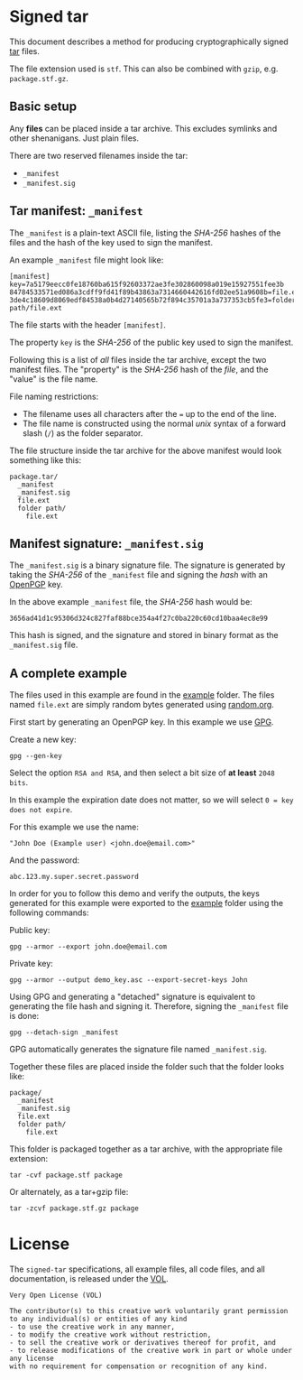 # Signed tar

This document describes a method for producing cryptographically
signed [tar](https://en.wikipedia.org/wiki/Tar_%28computing%29) files.

The file extension used is `stf`. This can also be combined with `gzip`,
e.g. `package.stf.gz`.

## Basic setup

Any **files** can be placed inside a tar archive. This excludes
symlinks and other shenanigans. Just plain files.

There are two reserved filenames inside the tar:

* `_manifest`
* `_manifest.sig`

## Tar manifest: `_manifest`

The `_manifest` is a plain-text ASCII file, listing the *SHA-256*
hashes of the files and the hash of the key used to sign the manifest.

An example `_manifest` file might look like:

	[manifest]
	key=7a5179eecc0fe18760ba615f92603372ae3fe302860098a019e15927551fee3b
	84784533571ed086a3cdff9fd41f89b43863a7314660442616fd02ee51a9608b=file.ext
	3de4c18609d8069edf84538a0b4d27140565b72f894c35701a3a737353cb5fe3=folder path/file.ext

The file starts with the header `[manifest]`.

The property `key` is the *SHA-256* of the public key used to sign
the manifest.

Following this is a list of *all* files inside the tar archive,
except the two manifest files. The "property" is the *SHA-256* hash
of the *file*, and the "value" is the file name.

File naming restrictions:

* The filename uses all characters after the `=` up to the end of the line.
* The file name is constructed using the normal *unix* syntax of a forward
	slash (`/`) as the folder separator.

The file structure inside the tar archive for the above manifest would
look something like this:

    package.tar/
      _manifest
      _manifest.sig
      file.ext
      folder path/
        file.ext

## Manifest signature: `_manifest.sig`

The `_manifest.sig` is a binary signature file. The signature is generated
by taking the *SHA-256* of the `_manifest` file and signing the *hash*
with an [OpenPGP](https://en.wikipedia.org/wiki/Pretty_Good_Privacy) key.

In the above example `_manifest` file, the *SHA-256* hash would be:

	3656ad41d1c95306d324c827faf88bce354a4f27c0ba220c60cd10baa4ec8e99

This hash is signed, and the signature and stored in binary format as
the `_manifest.sig` file.

## A complete example

The files used in this example are found in the [example](./example/)
folder. The files named `file.ext` are simply random bytes
generated using [random.org](http://random.org).

First start by generating an OpenPGP key. In this example we use [GPG](https://www.gnupg.org/).

Create a new key:

	gpg --gen-key

Select the option `RSA and RSA`, and then select a bit size
of **at least** `2048 bits`.

In this example the expiration date does not matter, so we
will select `0 = key does not expire`.

For this example we use the name:

	"John Doe (Example user) <john.doe@email.com>"

And the password:

	abc.123.my.super.secret.password

In order for you to follow this demo and verify the outputs, the keys
generated for this example were exported to the [example](./example/)
folder using the following commands:

Public key:

	gpg --armor --export john.doe@email.com

Private key:

	gpg --armor --output demo_key.asc --export-secret-keys John

Using GPG and generating a "detached" signature is equivalent
to generating the file hash and signing it. Therefore, signing
the `_manifest` file is done:

	gpg --detach-sign _manifest

GPG automatically generates the signature file named `_manifest.sig`.

Together these files are placed inside the folder such that
the folder looks like:

    package/
      _manifest
      _manifest.sig
      file.ext
      folder path/
        file.ext

This folder is packaged together as a tar archive, with the
appropriate file extension:

	tar -cvf package.stf package

Or alternately, as a tar+gzip file:

	tar -zcvf package.stf.gz package

# License

The `signed-tar` specifications, all example files, all code files,
and all documentation, is released under the [VOL](http://veryopenlicense.com/).

	Very Open License (VOL)

	The contributor(s) to this creative work voluntarily grant permission
	to any individual(s) or entities of any kind
	- to use the creative work in any manner,
	- to modify the creative work without restriction,
	- to sell the creative work or derivatives thereof for profit, and
	- to release modifications of the creative work in part or whole under any license
	with no requirement for compensation or recognition of any kind.
